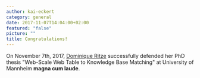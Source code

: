 ```yaml
---
author: kai-eckert
category: general
date: 2017-11-07T14:04:00+02:00
featured: "false"
picture: ""
title: Congratulations!
---
```

On November 7th, 2017, [Dominique Ritze](/people/dominique-ritze) successfully defended her PhD thesis "Web-Scale Web Table to Knowledge Base Matching" at University of Mannheim **magna cum laude**. 
<!--more-->
